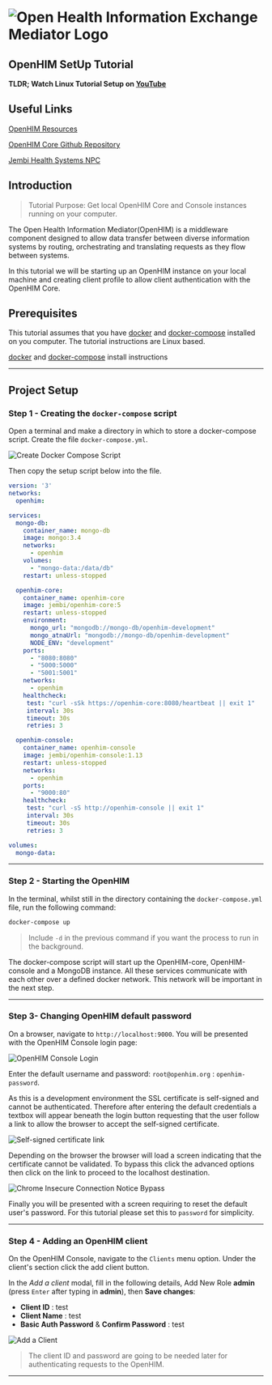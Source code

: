 # ![Open Health Information Exchange Mediator Logo](images/openhimLogoGreen.svg)

## **OpenHIM SetUp Tutorial**

**TLDR; Watch Linux Tutorial Setup on [YouTube](https://www.youtube.com/watch?v=)**

## Useful Links

[OpenHIM Resources](http://openhim.org/)

[OpenHIM Core Github Repository](https://github.com/jembi/openhim-core-js)

[Jembi Health Systems NPC](https://www.jembi.org/)

## Introduction

> Tutorial Purpose: Get local OpenHIM Core and Console instances running on your computer.

The Open Health Information Mediator(OpenHIM) is a middleware component designed to allow data transfer between diverse information systems by routing, orchestrating and translating requests as they flow between systems.

In this tutorial we will be starting up an OpenHIM instance on your local machine and creating client profile to allow client authentication with the OpenHIM Core.

## Prerequisites

This tutorial assumes that you have [docker](https://docs.docker.com/) and [docker-compose](https://docs.docker.com/compose/) installed on you computer. The tutorial instructions are Linux based.

[docker](https://www.digitalocean.com/community/tutorials/how-to-install-and-use-docker-on-ubuntu-18-04) and [docker-compose](https://www.digitalocean.com/community/tutorials/how-to-install-docker-compose-on-ubuntu-18-04) install instructions

---

## Project Setup

### Step 1 - Creating the `docker-compose` script

Open a terminal and make a directory in which to store a docker-compose script.
Create the file `docker-compose.yml`.

![Create Docker Compose Script](images/dockerCompose.png)

Then copy the setup script below into the file.

```yaml
version: '3'
networks:
  openhim:

services:
  mongo-db:
    container_name: mongo-db
    image: mongo:3.4
    networks:
      - openhim
    volumes:
      - "mongo-data:/data/db"
    restart: unless-stopped

  openhim-core:
    container_name: openhim-core
    image: jembi/openhim-core:5
    restart: unless-stopped
    environment:
      mongo_url: "mongodb://mongo-db/openhim-development"
      mongo_atnaUrl: "mongodb://mongo-db/openhim-development"
      NODE_ENV: "development"
    ports:
      - "8080:8080"
      - "5000:5000"
      - "5001:5001"
    networks:
      - openhim
    healthcheck:
     test: "curl -sSk https://openhim-core:8080/heartbeat || exit 1"
     interval: 30s
     timeout: 30s
     retries: 3

  openhim-console:
    container_name: openhim-console
    image: jembi/openhim-console:1.13
    restart: unless-stopped
    networks:
      - openhim
    ports:
      - "9000:80"
    healthcheck:
     test: "curl -sS http://openhim-console || exit 1"
     interval: 30s
     timeout: 30s
     retries: 3

volumes:
  mongo-data:

```

---

### Step 2 - Starting the OpenHIM

In the terminal, whilst still in the directory containing the `docker-compose.yml` file, run the following command:

```sh
docker-compose up
```

> Include `-d` in the previous command if you want the process to run in the background.

The docker-compose script will start up the OpenHIM-core, OpenHIM-console and a MongoDB instance. All these services communicate with each other over a defined docker network. This network will be important in the next step.

---

### Step 3- Changing OpenHIM default password

On a browser, navigate to `http://localhost:9000`. You will be presented with the OpenHIM Console login page:

![OpenHIM Console Login](images/openhimLogin.png)

Enter the default username and password: `root@openhim.org` : `openhim-password`.

As this is a development environment the SSL certificate is self-signed and cannot be authenticated. Therefore after entering the default credentials a textbox will appear beneath the login button requesting that the user follow a link to allow the browser to accept the self-signed certificate.

![Self-signed certificate link](images/selfSignAccept.png)

Depending on the browser the browser will load a screen indicating that the certificate cannot be validated. To bypass this click the advanced options then click on the link to proceed to the localhost destination.

![Chrome Insecure Connection Notice Bypass](images/advanced.png)

Finally you will be presented with a screen requiring to reset the default user's password. For this tutorial please set this to `password` for simplicity.

---

### Step 4 - Adding an OpenHIM client

On the OpenHIM Console, navigate to the `Clients` menu option. Under the client's section click the add client button.

In the _Add a client_ modal, fill in the following details, Add New Role **admin** (press `Enter` after typing in **admin**), then **Save changes**:

- **Client ID** : test
- **Client Name** : test
- **Basic Auth Password** & **Confirm Password** : test

![Add a Client](images/addClient.png)

> The client ID and password are going to be needed later for authenticating requests to the OpenHIM.

---
